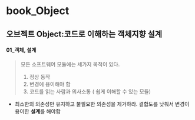 # book_Object

## 오브젝트 Object:코드로 이해하는 객체지향 설계

#### 01_객체, 설계
> 모든 소프트웨어 모듈에는 세가지 목적이 있다.
> 1. 정상 동작
> 2. 변경에 용이해야 함
> 3. 코드를 읽는 사람과 의사소통 ( 쉽게 이해할 수 있는 모듈)

- 최소한의 의존성만 유지하고 불필요한 의존성을 제거하라. 
결합도를 낮춰서 변경이 용이한 **설계**를 해야함
